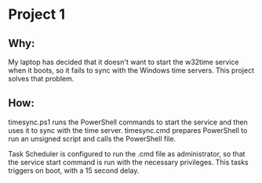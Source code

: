 # Project 1
## Why:
My laptop has decided that it doesn't want to start the w32time service when it boots, so it fails to sync with the Windows time servers. This project solves that problem.

## How:
timesync.ps1 runs the PowerShell commands to start the service and then uses it to sync with the time server.
timesync.cmd prepares PowerShell to run an unsigned script and calls the PowerShell file.

Task Scheduler is configured to run the .cmd file as administrator, so that the service start command is run with the necessary privileges. This tasks triggers on boot, with a 15 second delay.